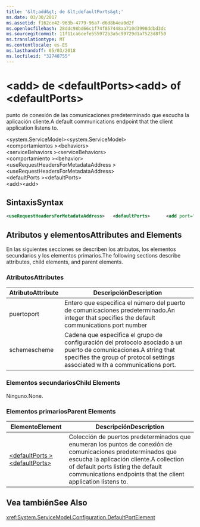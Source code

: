 ```yaml
---
title: '&lt;add&gt; de &lt;defaultPorts&gt;'
ms.date: 03/30/2017
ms.assetid: f162ce42-963b-4779-96a7-d6d8b4ea0d2f
ms.openlocfilehash: 28ddc98bd66c1f74f857448aa710d3998ddbd3dc
ms.sourcegitcommit: 11f11ca6cefe555972b3a5c99729d1a7523d8f50
ms.translationtype: MT
ms.contentlocale: es-ES
ms.lasthandoff: 05/03/2018
ms.locfileid: "32748755"
---
```

# <a name="ltaddgt-of-ltdefaultportsgt"></a><span data-ttu-id="ac271-102">&lt;add&gt; de &lt;defaultPorts&gt;</span><span class="sxs-lookup"><span data-stu-id="ac271-102">&lt;add&gt; of &lt;defaultPorts&gt;</span></span>
<span data-ttu-id="ac271-103">punto de conexión de las comunicaciones predeterminado que escucha la aplicación cliente.</span><span class="sxs-lookup"><span data-stu-id="ac271-103">A default communications endpoint that the client application listens to.</span></span>  
  
 <span data-ttu-id="ac271-104">\<system.ServiceModel></span><span class="sxs-lookup"><span data-stu-id="ac271-104">\<system.ServiceModel></span></span>  
<span data-ttu-id="ac271-105">\<comportamientos ></span><span class="sxs-lookup"><span data-stu-id="ac271-105">\<behaviors></span></span>  
<span data-ttu-id="ac271-106">\<serviceBehaviors ></span><span class="sxs-lookup"><span data-stu-id="ac271-106">\<serviceBehaviors></span></span>  
<span data-ttu-id="ac271-107">\<comportamiento ></span><span class="sxs-lookup"><span data-stu-id="ac271-107">\<behavior></span></span>  
<span data-ttu-id="ac271-108">\<useRequestHeadersForMetadataAddress ></span><span class="sxs-lookup"><span data-stu-id="ac271-108">\<useRequestHeadersForMetadataAddress></span></span>  
<span data-ttu-id="ac271-109">\<defaultPorts ></span><span class="sxs-lookup"><span data-stu-id="ac271-109">\<defaultPorts></span></span>  
<span data-ttu-id="ac271-110">\<add></span><span class="sxs-lookup"><span data-stu-id="ac271-110">\<add></span></span>  
  
## <a name="syntax"></a><span data-ttu-id="ac271-111">Sintaxis</span><span class="sxs-lookup"><span data-stu-id="ac271-111">Syntax</span></span>  
  
```xml  
<useRequestHeadersForMetadataAddress>   <defaultPorts>      <add port="Integer" scheme="String" />   </defaultPorts></useRequestHeadersForMetadataAddress>  
```  
  
## <a name="attributes-and-elements"></a><span data-ttu-id="ac271-112">Atributos y elementos</span><span class="sxs-lookup"><span data-stu-id="ac271-112">Attributes and Elements</span></span>  
 <span data-ttu-id="ac271-113">En las siguientes secciones se describen los atributos, los elementos secundarios y los elementos primarios.</span><span class="sxs-lookup"><span data-stu-id="ac271-113">The following sections describe attributes, child elements, and parent elements.</span></span>  
  
### <a name="attributes"></a><span data-ttu-id="ac271-114">Atributos</span><span class="sxs-lookup"><span data-stu-id="ac271-114">Attributes</span></span>  
  
|<span data-ttu-id="ac271-115">Atributo</span><span class="sxs-lookup"><span data-stu-id="ac271-115">Attribute</span></span>|<span data-ttu-id="ac271-116">Descripción</span><span class="sxs-lookup"><span data-stu-id="ac271-116">Description</span></span>|  
|---------------|-----------------|  
|<span data-ttu-id="ac271-117">puerto</span><span class="sxs-lookup"><span data-stu-id="ac271-117">port</span></span>|<span data-ttu-id="ac271-118">Entero que especifica el número del puerto de comunicaciones predeterminado.</span><span class="sxs-lookup"><span data-stu-id="ac271-118">An integer that specifies the default communications port number</span></span>|  
|<span data-ttu-id="ac271-119">scheme</span><span class="sxs-lookup"><span data-stu-id="ac271-119">scheme</span></span>|<span data-ttu-id="ac271-120">Cadena que especifica el grupo de configuración del protocolo asociado a un puerto de comunicaciones.</span><span class="sxs-lookup"><span data-stu-id="ac271-120">A string that specifies the group of protocol settings associated with a communications port.</span></span>|  
  
### <a name="child-elements"></a><span data-ttu-id="ac271-121">Elementos secundarios</span><span class="sxs-lookup"><span data-stu-id="ac271-121">Child Elements</span></span>  
 <span data-ttu-id="ac271-122">Ninguno.</span><span class="sxs-lookup"><span data-stu-id="ac271-122">None.</span></span>  
  
### <a name="parent-elements"></a><span data-ttu-id="ac271-123">Elementos primarios</span><span class="sxs-lookup"><span data-stu-id="ac271-123">Parent Elements</span></span>  
  
|<span data-ttu-id="ac271-124">Elemento</span><span class="sxs-lookup"><span data-stu-id="ac271-124">Element</span></span>|<span data-ttu-id="ac271-125">Descripción</span><span class="sxs-lookup"><span data-stu-id="ac271-125">Description</span></span>|  
|-------------|-----------------|  
|[<span data-ttu-id="ac271-126">\<defaultPorts ></span><span class="sxs-lookup"><span data-stu-id="ac271-126">\<defaultPorts></span></span>](../../../../../docs/framework/configure-apps/file-schema/wcf/defaultports.md)|<span data-ttu-id="ac271-127">Colección de puertos predeterminados que enumeran los puntos de conexión de comunicaciones predeterminados que escucha la aplicación cliente.</span><span class="sxs-lookup"><span data-stu-id="ac271-127">A collection of default ports listing the default communications endpoints that the client application listens to.</span></span>|  
  
## <a name="see-also"></a><span data-ttu-id="ac271-128">Vea también</span><span class="sxs-lookup"><span data-stu-id="ac271-128">See Also</span></span>  
 <xref:System.ServiceModel.Configuration.DefaultPortElement>

